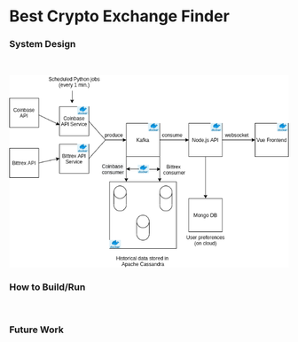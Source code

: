 # Best Crypto Exchange Finder

<h3>System Design</h3>
&nbsp;

![System Design](./diagram.png?raw=true "System Design")

<h3>How to Build/Run</h3>
&nbsp;

<h3>Future Work</h3>
&nbsp;